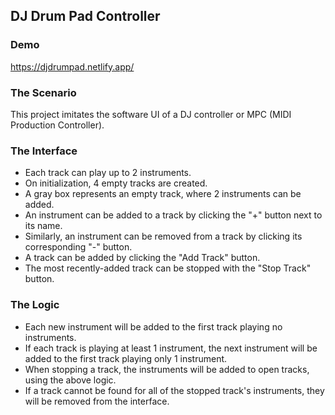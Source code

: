 ## DJ Drum Pad Controller

### Demo

https://djdrumpad.netlify.app/

### The Scenario

This project imitates the software UI of a DJ controller or MPC (MIDI Production Controller).

### The Interface

- Each track can play up to 2 instruments.
- On initialization, 4 empty tracks are created.
- A gray box represents an empty track, where 2 instruments can be added.
- An instrument can be added to a track by clicking the "+" button next to its name.
- Similarly, an instrument can be removed from a track by clicking its corresponding "-" button.
- A track can be added by clicking the "Add Track" button.
- The most recently-added track can be stopped with the "Stop Track" button.

### The Logic

- Each new instrument will be added to the first track playing no instruments.
- If each track is playing at least 1 instrument, the next instrument will be added to the first track playing only 1 instrument.
- When stopping a track, the instruments will be added to open tracks, using the above logic.
- If a track cannot be found for all of the stopped track's instruments, they will be removed from the interface.
